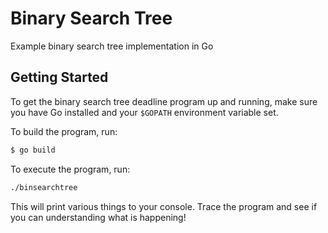 # Binary Search Tree
Example binary search tree implementation in Go

## Getting Started
To get the binary search tree deadline program up and running, make sure you have Go installed and your `$GOPATH` environment variable set.

To build the program, run:
```bash
$ go build
```
To execute the program, run:
```bash
./binsearchtree
```
This will print various things to your console. Trace the program and see if you can understanding what is happening!
